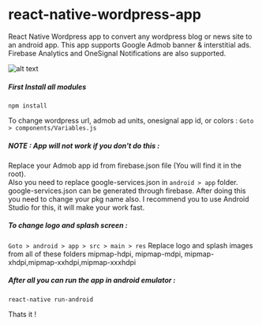 # react-native-wordpress-app
React Native Wordpress app to convert any wordpress blog or news site to an android app. This app supports Google Admob banner & interstitial ads. Firebase Analytics and OneSignal Notifications are also supported. <br>

![alt text](https://i.imgur.com/m8rCPXk.jpg)<br>

##### First Install all modules

``` npm install ```

To change wordpress url, admob ad units, onesignal app id, or colors : ```Goto > components/Variables.js```<br>

##### NOTE : App will not work if you don't do this :<br>

Replace your Admob app id from firebase.json file (You will find it in the root).<br>
Also you need to replace google-services.json in ```android > app``` folder. google-services.json can be generated through firebase. After doing this you need to change your pkg name also. I recommend you to use Android Studio for this, it will make your work fast.

##### To change logo and splash screen :<br>
```Goto > android > app > src > main > res```
Replace logo and splash images from all of these folders mipmap-hdpi, mipmap-mdpi, mipmap-xhdpi,mipmap-xxhdpi,mipmap-xxxhdpi

##### After all you can run the app in android emulator :<br>
```react-native run-android```<br>

Thats it !
